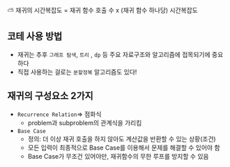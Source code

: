 
⛅ 재귀의 시간복잡도 = 재귀 함수 호출 수 x (재귀 함수 하나당) 시간복잡도


## 코테 사용 방법

- 재귀는 추후 `그래프 탐색`, `트리` , `dp` 등 주요 자료구조와 알고리즘에 접목되기에 중요하다
- 직접 사용하는 걸로는 `분할정복` 알고리즘도 있다!

## 재귀의 구성요소 2가지

- `Recurrence Relation`⇒ 점화식
    - problem과 subproblem의 관계식을 가리킴
- `Base Case`
    - 정의: 더 이상 재귀 호출을 하지 않아도 계산값을 반환할 수 있는 상황(조건)
    - 모든 입력이 최종적으로 Base Case를 이용해서 문제를 해결할 수 있어야 함
    - Base Case가 무조건 있어야만, 재귀함수의 무한 루프를 방지할 수 있음
